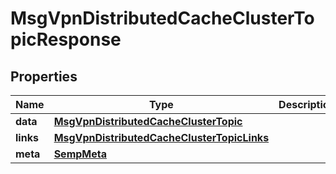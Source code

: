 

# MsgVpnDistributedCacheClusterTopicResponse


## Properties

| Name | Type | Description | Notes |
|------------ | ------------- | ------------- | -------------|
|**data** | [**MsgVpnDistributedCacheClusterTopic**](MsgVpnDistributedCacheClusterTopic.md) |  |  [optional] |
|**links** | [**MsgVpnDistributedCacheClusterTopicLinks**](MsgVpnDistributedCacheClusterTopicLinks.md) |  |  [optional] |
|**meta** | [**SempMeta**](SempMeta.md) |  |  |



